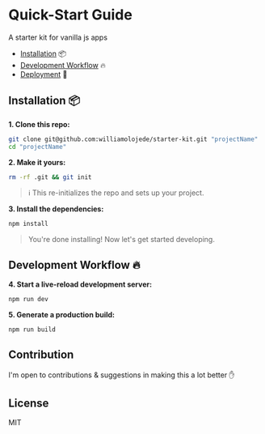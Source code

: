 # Quick-Start Guide
A starter kit for vanilla js apps

- [Installation](#installation) :package:
- [Development Workflow](#development-workflow) :fire:
- [Deployment](#deployment) :rocket:


## Installation :package:

**1. Clone this repo:**
```sh
git clone git@github.com:williamolojede/starter-kit.git "projectName"
cd "projectName"
```

**2. Make it yours:**
``` sh
rm -rf .git && git init
```
> :information_source: This re-initializes the repo and sets up your project.

**3. Install the dependencies:**
```sh
npm install
```

> You're done installing! Now let's get started developing.

## Development Workflow :fire:

**4. Start a live-reload development server:**
```sh
npm run dev
```

**5. Generate a production build:**
```sh
npm run build
```

## Contribution
I'm open to contributions & suggestions in making this a lot better :hand:

## License

MIT
